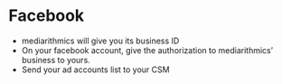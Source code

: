# Facebook

* mediarithmics will give you its business ID
* On your facebook account, give the authorization to mediarithmics’ business to yours.
* Send your ad accounts  list to your CSM

